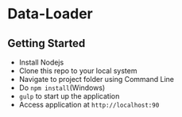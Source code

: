 Data-Loader
===========

Getting Started
--
- Install Nodejs
- Clone this repo to your local system
- Navigate to project folder using Command Line
- Do `npm install`(Windows)
- `gulp` to start up the application
- Access application at `http://localhost:90`
